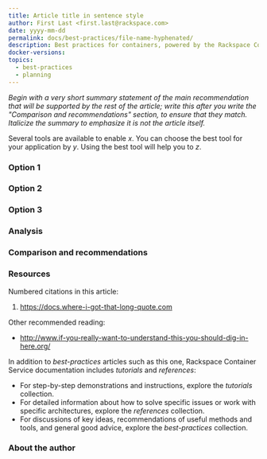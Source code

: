 ```yaml
---
title: Article title in sentence style
author: First Last <first.last@rackspace.com>
date: yyyy-mm-dd
permalink: docs/best-practices/file-name-hyphenated/
description: Best practices for containers, powered by the Rackspace Container Service
docker-versions:
topics:
  - best-practices
  - planning
---
```


<!--
Markdown syntax: http://daringfireball.net/projects/markdown/
-->

*Begin with a very short summary statement of the main recommendation that will be supported by the rest of the article; write this after you write the "Comparison and recommendations" section, to ensure that they match. Italicize the summary to emphasize it is not the article itself.*

<!--
Follow the summary with an introduction. Don't call it "Introduction" or anything else; that is, do not precede it with a heading. Define what questions you are answering here; set expectations for what can be learned by reading on. This is not a tutorial; it is a source of advice. What is the benefit of following this advice?

This is not a tutorial, but it is meant to teach. If a tutorial is like a lab class, with students learning by doing, a best-practices article is like a lecture class, with students learning by listening to an expert's explanations and observations. You can introduce a best-practices article like you would introduce a class syllabus, by identifying what you expect students to learn from their time with you.
-->

Several tools are available to enable *x*. You can choose the best tool for your application by *y*. Using the best tool will help you to *z*.

### Option 1

<!--
Explain first and spend the most space on the option that you will later identify as recommended. This isn't objective journalism, in which it's important to provide equal time to all candidates. This is teaching, for students unlikely to sit through the whole class: argue for your strongest point first, so those who check out after getting "the general idea" get an idea that they're likely to be able to use.
-->

### Option 2

<!--
Explain another possibility.
-->

### Option 3

<!--
Explain another possibility.
-->

### Analysis

<!--
If understanding how to choose well among options requires some in-depth explanation or background information, provide it here.

Link to a numbered reference like [(1)](#resources) if that helps you incorporate an authoritative statement or some other external evidence.

Link to another article in this collection like [Introduction to container technologies: orchestration and management of container clusters](/container-technologies-orchestration-clusters/) if that helps you suggest that we have a related, deeper explanation (learn by reading) or a relevant tutorial (learn by doing) nearby.

Link to a named source like [RFC1918 Address Allocation for Private Internets](https://tools.ietf.org/html/rfc1918) if that helps you use industry-standard concepts without stopping to explain them.

Whatever you link to, mention it in Resources.
-->

### Comparison and recommendations

<!--
Communicate comparisons with more than words: draw a chart; make a table; find a visually-obvious way of *showing* how options differ.

End the section by directly recommending one option, if that's possible:

**Current Recommendation:** Kubernetes
-->

<a name="resources"></a>
### Resources

<!--
Set the <a name="resources"></a> anchor above the Resources section heading so links come to the top of the section.

If a reference is cited by a number in the text such as [(1)](#resources), include it in a numbered list here.

If the text links to or hints at another source beneficial to readers, include it in a bulleted list here.

Conclude with general suggestions about other doc we provide, encouraging readers to read on.
-->

Numbered citations in this article:

1. <https://docs.where-i-got-that-long-quote.com>

Other recommended reading:

- <http://www.if-you-really-want-to-understand-this-you-should-dig-in-here.org/>

In addition to *best-practices* articles such as this one,
Rackspace Container Service documentation includes *tutorials* and *references*:

* For step-by-step demonstrations and instructions, explore the *tutorials* collection.
* For detailed information about how to solve specific issues or work with specific architectures,
  explore the *references* collection.
* For discussions of key ideas, recommendations of useful methods and tools, and
  general good advice, explore the *best-practices* collection.

### About the author

<!--
* "Best" is an opinion. Whose opinion is expressed in this best-practices article? Rackspace is powered by real people who are great at their jobs; show at least one real person behind these ideas. If the author maintains a personal blog or contributes to a Rackspace blog, link to that here.
-->
